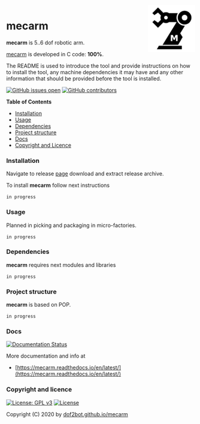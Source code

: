 <img align="right" src="https://raw.githubusercontent.com/dof2bot/mecarm/master/docs/mecarm_logo.png" width="25%">

# mecarm

**mecarm** is 5..6 dof robotic arm.

[mecarm](https://en.wikipedia.org/wiki/Robotic_arm) is developed in C code: **100%**.

The README is used to introduce the tool and provide instructions on
how to install the tool, any machine dependencies it may have and any
other information that should be provided before the tool is installed.

[![GitHub issues open](https://img.shields.io/github/issues/dof2bot/mecarm.svg)](https://github.com/dof2bot/mecarm/issues)
 [![GitHub contributors](https://img.shields.io/github/contributors/dof2bot/mecarm.svg)](https://github.com/dof2bot/mecarm/graphs/contributors)

<!-- START doctoc -->
**Table of Contents**

- [Installation](#installation)
- [Usage](#usage)
- [Dependencies](#dependencies)
- [Project structure](#project-structure)
- [Docs](#docs)
- [Copyright and Licence](#copyright-and-licence)
<!-- END doctoc -->

### Installation

Navigate to release [page](https://github.com/dof2bot/mecarm/releases) download and extract release archive.

To install **mecarm** follow next instructions
```
in progress
```

### Usage

Planned in picking and packaging in micro-factories.
```
in progress
```

### Dependencies

**mecarm** requires next modules and libraries
```
in progress
```

### Project structure

**mecarm** is based on POP.
```
in progress
```

### Docs

[![Documentation Status](https://readthedocs.org/projects/mecarm/badge/?version=latest)](https://mecarm.readthedocs.io/projects/mecarm/en/latest/?badge=latest)

More documentation and info at
* [https://mecarm.readthedocs.io/en/latest/](https://mecarm.readthedocs.io/en/latest/)

### Copyright and licence

[![License: GPL v3](https://img.shields.io/badge/License-GPLv3-blue.svg)](https://www.gnu.org/licenses/gpl-3.0) [![License](https://img.shields.io/badge/License-Apache%202.0-blue.svg)](https://opensource.org/licenses/Apache-2.0)

Copyright (C) 2020 by [dof2bot.github.io/mecarm](https://dof2bot.github.io/mecarm)

